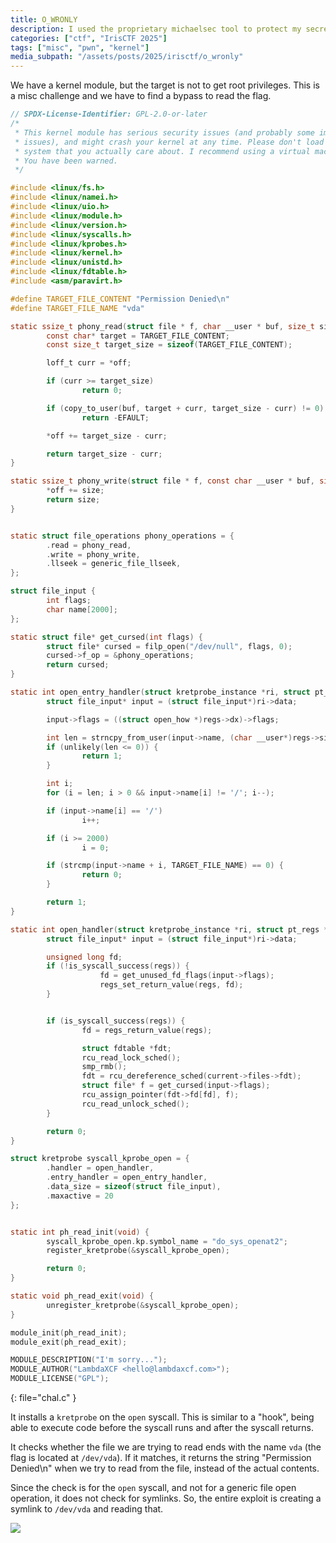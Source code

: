 ```yaml
---
title: O_WRONLY
description: I used the proprietary michaelsec tool to protect my secret data. Can you recover it?
categories: ["ctf", "IrisCTF 2025"]
tags: ["misc", "pwn", "kernel"]
media_subpath: "/assets/posts/2025/irisctf/o_wronly"
---
```


We have a kernel module, but the target is not to get root privileges. This is a misc challenge and we 
have to find a bypass to read the flag.

```c
// SPDX-License-Identifier: GPL-2.0-or-later
/*
 * This kernel module has serious security issues (and probably some implementation
 * issues), and might crash your kernel at any time. Please don't load this on any
 * system that you actually care about. I recommend using a virtual machine for this.
 * You have been warned.
 */

#include <linux/fs.h>
#include <linux/namei.h>
#include <linux/uio.h>
#include <linux/module.h>
#include <linux/version.h>
#include <linux/syscalls.h>
#include <linux/kprobes.h>
#include <linux/kernel.h>
#include <linux/unistd.h>
#include <linux/fdtable.h>
#include <asm/paravirt.h>

#define TARGET_FILE_CONTENT "Permission Denied\n"
#define TARGET_FILE_NAME "vda"

static ssize_t phony_read(struct file * f, char __user * buf, size_t size, loff_t * off) {
        const char* target = TARGET_FILE_CONTENT;
        const size_t target_size = sizeof(TARGET_FILE_CONTENT);

        loff_t curr = *off;

        if (curr >= target_size)
                return 0;

        if (copy_to_user(buf, target + curr, target_size - curr) != 0)
                return -EFAULT;

        *off += target_size - curr;

        return target_size - curr;
}

static ssize_t phony_write(struct file * f, const char __user * buf, size_t size, loff_t * off) {
        *off += size;
        return size;
}


static struct file_operations phony_operations = {
        .read = phony_read,
        .write = phony_write,
        .llseek = generic_file_llseek,
};

struct file_input {
        int flags;
        char name[2000];
};

static struct file* get_cursed(int flags) {
        struct file* cursed = filp_open("/dev/null", flags, 0);
        cursed->f_op = &phony_operations;
        return cursed;
}

static int open_entry_handler(struct kretprobe_instance *ri, struct pt_regs *regs) {
        struct file_input* input = (struct file_input*)ri->data;

        input->flags = ((struct open_how *)regs->dx)->flags;

        int len = strncpy_from_user(input->name, (char __user*)regs->si, 2000);
        if (unlikely(len <= 0)) {
                return 1;
        }

        int i;
        for (i = len; i > 0 && input->name[i] != '/'; i--);

        if (input->name[i] == '/')
                i++;

        if (i >= 2000)
                i = 0;

        if (strcmp(input->name + i, TARGET_FILE_NAME) == 0) {
                return 0;
        }

        return 1;
}

static int open_handler(struct kretprobe_instance *ri, struct pt_regs *regs) {
        struct file_input* input = (struct file_input*)ri->data;

        unsigned long fd;
        if (!is_syscall_success(regs)) {
                    fd = get_unused_fd_flags(input->flags);
                    regs_set_return_value(regs, fd);
        }


        if (is_syscall_success(regs)) {
                fd = regs_return_value(regs);

                struct fdtable *fdt;
                rcu_read_lock_sched();
                smp_rmb();
                fdt = rcu_dereference_sched(current->files->fdt);
                struct file* f = get_cursed(input->flags);
                rcu_assign_pointer(fdt->fd[fd], f);
                rcu_read_unlock_sched();
        }

        return 0;
}

struct kretprobe syscall_kprobe_open = {
        .handler = open_handler,
        .entry_handler = open_entry_handler,
        .data_size = sizeof(struct file_input),
        .maxactive = 20
};


static int ph_read_init(void) {
        syscall_kprobe_open.kp.symbol_name = "do_sys_openat2";
        register_kretprobe(&syscall_kprobe_open);

        return 0;
}

static void ph_read_exit(void) {
        unregister_kretprobe(&syscall_kprobe_open);
}

module_init(ph_read_init);
module_exit(ph_read_exit);

MODULE_DESCRIPTION("I'm sorry...");
MODULE_AUTHOR("LambdaXCF <hello@lambdaxcf.com>");
MODULE_LICENSE("GPL"); 
```
{: file="chal.c" }

It installs a `kretprobe` on the `open` syscall. This is similar to a "hook", being able to execute code before
the syscall runs and after the syscall returns.

It checks whether the file we are trying to read ends with the name `vda` (the flag is located at `/dev/vda`).
If it matches, it returns the string "Permission Denied\n" when we try to read from the file, instead of the actual
contents.

Since the check is for the `open` syscall, and not for a generic file open operation, it does not check for symlinks.
So, the entire exploit is creating a symlink to `/dev/vda` and reading that.

![](01.png)
